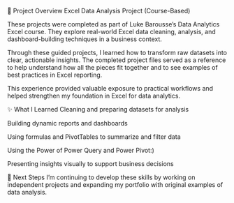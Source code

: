
📘 Project Overview
Excel Data Analysis Project (Course-Based)

These projects were completed as part of Luke Barousse’s Data Analytics Excel course. They explore real-world Excel data cleaning, analysis, and dashboard-building techniques in a business context.

Through these guided projects, I learned how to transform raw datasets into clear, actionable insights. The completed project files served as a reference to help understand how all the pieces fit together and to see examples of best practices in Excel reporting.

This experience provided valuable exposure to practical workflows and helped strengthen my foundation in Excel for data analytics.

✨ What I Learned
Cleaning and preparing datasets for analysis

Building dynamic reports and dashboards

Using formulas and PivotTables to summarize and filter data

Using the Power of Power Query and Power Pivot:)

Presenting insights visually to support business decisions

🌱 Next Steps
I’m continuing to develop these skills by working on independent projects and expanding my portfolio with original examples of data analysis.
